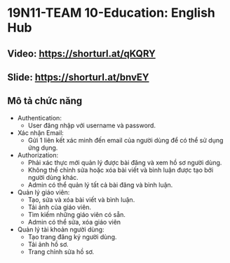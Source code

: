 # 19N11-TEAM 10-Education: English Hub
Video: https://shorturl.at/qKQRY
---
Slide: https://shorturl.at/bnvEY
---
Mô tả chức năng
---
- Authentication:
  + User đăng nhập với username và password.
- Xác nhận Email:
  + Gửi 1 liên kết xác minh đến email của người dùng để có thể sử dụng ứng dụng.
- Authorization:
  + Phải xác thực mới quản lý được bài đăng và xem hồ sơ người dùng.
  + Không thể chỉnh sửa hoặc xóa bài viết và bình luận được tạo bởi người dùng khác.
  + Admin có thể quản lý tất cả bài đăng và bình luận.
- Quản lý giáo viên:
  + Tạo, sửa và xóa bài viết và bình luận.
  + Tải ảnh của giáo viên.
  + Tìm kiếm những giáo viên có sẵn.
  + Admin có thể sửa, xóa giáo viên
- Quản lý tài khoản người dùng:
  + Tạo trang đăng ký người dùng.
  + Tải ảnh hồ sơ.
  + Trang chỉnh sửa hồ sơ.
